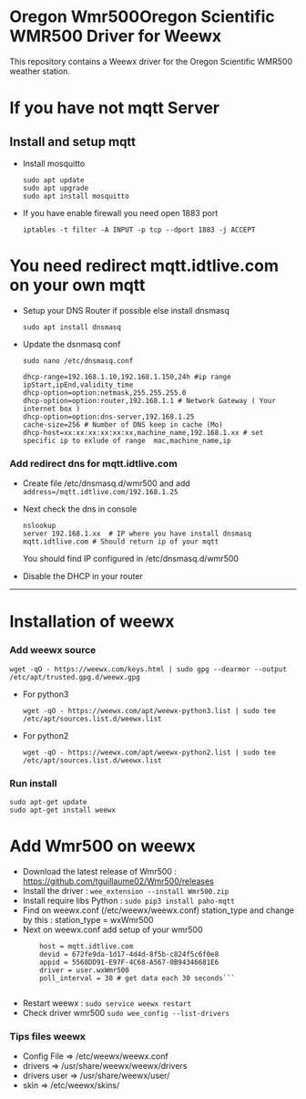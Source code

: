 # Oregon Wmr500Oregon Scientific WMR500 Driver for Weewx
This repository contains a Weewx driver for the Oregon Scientific WMR500 weather station.

# If you have not mqtt Server
## Install and setup mqtt
* Install mosquitto
  ``` 
  sudo apt update
  sudo apt upgrade
  sudo apt install mosquitto 
  ```

* If you have enable firewall you need open 1883 port
  ```
  iptables -t filter -A INPUT -p tcp --dport 1883 -j ACCEPT
  ```
  
# You need redirect mqtt.idtlive.com on your own mqtt
* Setup your DNS Router if possible else install dnsmasq
  ```
  sudo apt install dnsmasq
  ```

* Update the dsnmasq conf  
  ```
  sudo nano /etc/dnsmasq.conf
  ```

  ```
  dhcp-range=192.168.1.10,192.168.1.150,24h #ip range ipStart,ipEnd,validity_time
  dhcp-option=option:netmask,255.255.255.0
  dhcp-option=option:router,192.168.1.1 # Network Gateway ( Your internet box )
  dhcp-option=option:dns-server,192.168.1.25
  cache-size=256 # Number of DNS keep in cache (Mo)
  dhcp-host=xx:xx:xx:xx:xx:xx,machine_name,192.168.1.xx # set specific ip to exlude of range  mac,machine_name,ip
  ```

### Add redirect dns for mqtt.idtlive.com
* Create file /etc/dnsmasq.d/wmr500 and add 
  ```address=/mqtt.idtlive.com/192.168.1.25```

* Next check the dns in console<br>
  ```
  nslookup  
  server 192.168.1.xx  # IP where you have install dnsmasq
  mqtt.idtlive.com # Should return ip of your mqtt
  ```
  You should find IP configured in /etc/dnsmasq.d/wmr500
* Disable the DHCP in your router

---------

# Installation of weewx
### Add weewx source
  ```
  wget -qO - https://weewx.com/keys.html | sudo gpg --dearmor --output /etc/apt/trusted.gpg.d/weewx.gpg
  ```
* For python3
  ```
  wget -qO - https://weewx.com/apt/weewx-python3.list | sudo tee /etc/apt/sources.list.d/weewx.list
  ```
* For python2
  ```
  wget -qO - https://weewx.com/apt/weewx-python2.list | sudo tee /etc/apt/sources.list.d/weewx.list
  ```
### Run install
```
sudo apt-get update
sudo apt-get install weewx
```

# Add Wmr500 on weewx

* Download the latest release of Wmr500 : https://github.com/tguillaume02/Wmr500/releases<br/>
* Install the driver : ```wee_extension --install Wmr500.zip```<br/>
* Install require libs Python : ```sudo pip3 install paho-mqtt```<br/>
* Find on weewx.conf (/etc/weewx/weewx.conf) station_type and change by this : station_type = wxWmr500<br/>
* Next on weewx.conf add setup of your wmr500 <br/>
  ```[wxWmr500]
      host = mqtt.idtlive.com
      devid = 672fe9da-1d17-4d4d-8f5b-c824f5c6f0e8
      appid = 5568DD91-E97F-4C68-A567-0B94346681E6
      driver = user.wxWmr500
      poll_interval = 30 # get data each 30 seconds```
 
* Restart weewx : ```sudo service weewx restart```
* Check driver wmr500 ```sudo wee_config --list-drivers```
 
### Tips files weewx
* Config File => /etc/weewx/weewx.conf
* drivers => /usr/share/weewx/weewx/drivers 
* drivers user => /usr/share/weewx/user/
* skin => /etc/weewx/skins/
